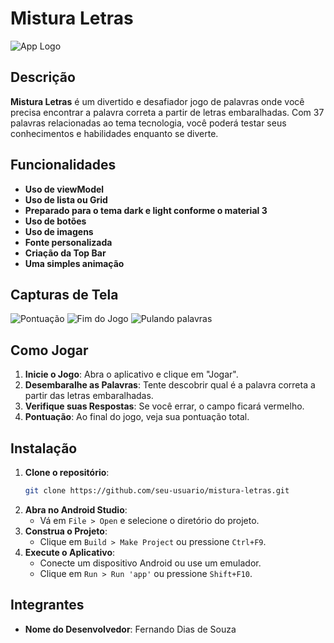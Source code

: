 # Mistura Letras

![App Logo](assets/jogo.jpg)

## Descrição

**Mistura Letras** é um divertido e desafiador jogo de palavras onde você precisa encontrar a
palavra correta a partir de letras embaralhadas. Com 37 palavras relacionadas ao tema tecnologia,
você poderá testar seus conhecimentos e habilidades enquanto se diverte.

## Funcionalidades

- **Uso de viewModel**
- **Uso de lista ou Grid**
- **Preparado para o tema dark e light conforme o material 3**
- **Uso de botões**
- **Uso de imagens**
- **Fonte personalizada**
- **Criação da Top Bar**
- **Uma simples animação**

## Capturas de Tela

![Pontuação](assets/Captura1.gif)
![Fim do Jogo](assets/Captura2.gif)
![Pulando palavras](assets/captura3.gif)

## Como Jogar

1. **Inicie o Jogo**: Abra o aplicativo e clique em "Jogar".
2. **Desembaralhe as Palavras**: Tente descobrir qual é a palavra correta a partir das letras
   embaralhadas.
3. **Verifique suas Respostas**: Se você errar, o campo ficará vermelho.
4. **Pontuação**: Ao final do jogo, veja sua pontuação total.

## Instalação

1. **Clone o repositório**:
    ```sh
    git clone https://github.com/seu-usuario/mistura-letras.git
    ```
2. **Abra no Android Studio**:
   - Vá em `File > Open` e selecione o diretório do projeto.
3. **Construa o Projeto**:
   - Clique em `Build > Make Project` ou pressione `Ctrl+F9`.
4. **Execute o Aplicativo**:
   - Conecte um dispositivo Android ou use um emulador.
   - Clique em `Run > Run 'app'` ou pressione `Shift+F10`.

## Integrantes

- **Nome do Desenvolvedor**: Fernando Dias de Souza
